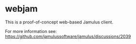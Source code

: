 # webjam

This is a proof-of-concept web-based Jamulus client.

For more information see: <https://github.com/jamulussoftware/jamulus/discussions/2039>

